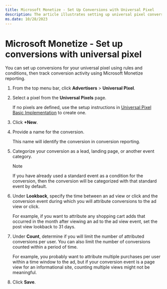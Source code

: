 ```yaml
---
title: Microsoft Monetize - Set Up Conversions with Universal Pixel
description: The article illustrates setting up universal pixel conversions with rules, conditions, and Microsoft Monetize reporting for effective conversion tracking.
ms.date: 10/28/2023
---
```


# Microsoft Monetize - Set up conversions with universal pixel

You can set up conversions for your universal pixel using rules and conditions, then track conversion activity using Microsoft Monetize reporting.

1. From the top menu bar, click **Advertisers** \> **Universal Pixel**.
1. Select a pixel from the **Universal Pixels** page.

   If no pixels are defined, use the setup instructions in [Universal Pixel Basic Implementation](universal-pixel-basic-implementation.md) to create one.
1. Click **+New**.
1. Provide a name for the conversion.

   This name will identify the conversion in conversion reporting.
1. Categorize your conversion as a lead, landing page, or another event category.

    > [!NOTE]
    > If you have already used a standard event as a condition for the conversion, then the conversion will be categorized with that standard event by default.
1. Under **Lookback**, specify the time between an ad view or click and the conversion event during which you will attribute conversions to the ad view or click.

   For example, if you want to attribute any shopping cart adds that occurred in the month after viewing an ad to the ad view event, set the post view lookback to 31 days.
1. Under **Count**, determine if you will limit the number of attributed conversions per user. You can also limit the number of conversions counted within a period of time.

   For example, you probably want to attribute multiple purchases per user within a time window to the ad, but if your conversion event is a page view for an informational site, counting multiple views might not be meaningful.
1. Click **Save**.
